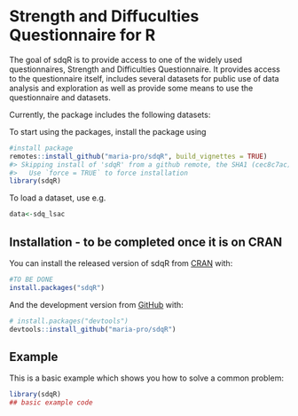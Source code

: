 
<!-- README.md is generated from README.Rmd. Please edit that file -->

# Strength and Diffuculties Questionnaire for R

<!-- badges: start -->
<!-- badges: end -->

The goal of sdqR is to provide access to one of the widely used
questionnaires, Strength and Difficulties Questionnaire. It provides
access to the questionnaire itself, includes several datasets for public
use of data analysis and exploration as well as provide some means to
use the questionnaire and datasets.

Currently, the package includes the following datasets:

To start using the packages, install the package using

``` r
#install package
remotes::install_github("maria-pro/sdqR", build_vignettes = TRUE)
#> Skipping install of 'sdqR' from a github remote, the SHA1 (cec8c7ac) has not changed since last install.
#>   Use `force = TRUE` to force installation
library(sdqR)
```

To load a dataset, use e.g.

``` r
data<-sdq_lsac
```

## Installation - to be completed once it is on CRAN

You can install the released version of sdqR from
[CRAN](https://CRAN.R-project.org) with:

``` r
#TO BE DONE
install.packages("sdqR")
```

And the development version from [GitHub](https://github.com/) with:

``` r
# install.packages("devtools")
devtools::install_github("maria-pro/sdqR")
```

## Example

This is a basic example which shows you how to solve a common problem:

``` r
library(sdqR)
## basic example code
```
